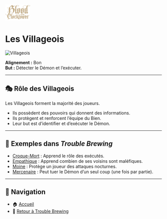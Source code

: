 <p align="left">
  <a href="/botc-fr-bambi/">
    <img src="./images/logo.png" alt="Accueil BotC FR" width="80">
  </a>
</p>

# Les Villageois  

![Villageois](./images/townsfolk.png)  

**Alignement :** Bon  
**But :** Détecter le Démon et l’exécuter.  

---

## 🎭 Rôle des Villageois  
Les Villageois forment la majorité des joueurs.  
- Ils possèdent des pouvoirs qui donnent des informations.  
- Ils protègent et renforcent l’équipe du Bien.  
- Leur but est d’identifier et d’exécuter le Démon.  

---

## 📌 Exemples dans *Trouble Brewing*  
- [Croque-Mort](./trouble_brewing/undertaker.md) : Apprend le rôle des exécutés.  
- [Empathique](./trouble_brewing/empath.md) : Apprend combien de ses voisins sont maléfiques.  
- [Moine](./trouble_brewing/moine.md) : Protège un joueur des attaques nocturnes.  
- [Mercenaire](./trouble_brewing/mercenaire.md) : Peut tuer le Démon d’un seul coup (une fois par partie).  

---

## 📂 Navigation  
- 🏠 [Accueil](/botc-fr-bambi/)  
- 🍺 [Retour à Trouble Brewing](./trouble_brewing.md)  
